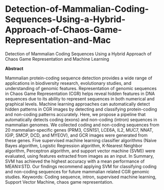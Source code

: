 # Detection-of-Mammalian-Coding-Sequences-Using-a-Hybrid-Approach-of-Chaos-Game-Representation-and-Mac
Detection of Mammalian Coding Sequences Using a Hybrid Approach of Chaos Game Representation and Machine Learning

**Abstract**

Mammalian protein-coding sequence detection provides a wide range of applications in biodiversity research, evolutionary studies, and understanding of genomic features. Representation of genomic sequences in Chaos Game Representation (CGR) helps reveal hidden features in DNA sequences due to its ability to represent sequences in both numerical and graphical levels. Machine learning approaches can automatically detect hidden patterns in CGR images by detecting and classifying protein-coding and non-coding patterns accurately. Here, we propose a pipeline that automatically detects coding (exons) and non-coding (intron) sequences in mammalian genomes. We collected coding and non-coding sequences from 20 mammalian-specific genes (PRM3, CSN1S1, LCE6A, IL2, MUC7, NNAT, IGIP, SMCP, DCD, and MYEOV), and GCR images were generated from these genes. Five supervised machine learning classifier algorithms (Naive Bayes algorithm, Logistic Regression algorithm, K-Nearest Neighbor algorithm, Perceptron algorithm, and support vector machine (SVM)) were evaluated, using features extracted from images as an input. In Summary, SVM has achieved the highest accuracy with a mean performance of MEAN∓STD. Our findings recommend applying SVM for classifying coding and non-coding sequences for future mammalian related CGR genomic studies.
Keywords: Coding sequence, intron, supervised machine learning, Support Vector Machine, chaos game representation.
